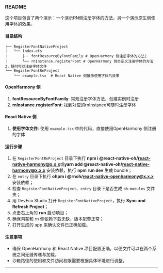 ### README

这个项目包含了两个演示：一个演示RN侧注册字体的方法，另一个演示原生侧使用字体的效果。

#### 目录结构

```
├── RegisterFontNativeProject
|   └── Index.ets
|       ├── fontResourceByFontFamily # OpenHarmony 侧注册字体的方法1
|       └── rnInstance.registerFont # OpenHarmony 侧自定义注册字体的方法2，随时可以注册字体文件
└── RegisterFontRnProject
    └── example.tsx  # React Native 侧展示使用字体的效果

```

#### OpenHarmony 侧

1. **fontResourceByFontFamily**: 常规注册字体方法，创建实例时注册
2. **rnInstance.registerFont**: 找到对应的rnInstance可随时注册字体

#### React Native 侧

1. **使用字体文件**: 使用 `example.tsx` 中的代码，直接使用OpenHarmony 侧注册的字体

#### 运行步骤

1. 在 `RegisterFontRnProject` 目录下执行 **npm i @react-native-oh/react-native-harmony@x.x.x**或**yarn add @react-native-oh/react-native-harmony@x.x.x** 安装依赖，执行 **npm run dev** 生成 bundle；
2. 在 `entry` 目录下执行 **ohpm i @rnoh/react-native-openharmony@x.x.x** 安装依赖；
3. 检查 `RegisterFontNativeProject`、`entry` 目录下是否生成 `oh-modules` 文件夹；
4. 用 DevEco Studio 打开 `RegisterFontNativeProject`，执行 **Sync and Refresh Project**；
5. 点击右上角的 **run** 启动项目；
6. 确保鸿蒙和 rn 侧依赖下载无缺，版本配套正常；
7. 打开生成的 app 来确认文件已正确加载。

#### 注意事项

- 确保 OpenHarmony 和 React Native 项目配置正确，以便文件可以在两个系统之间无缝传递与加载。
- 沙箱路径的使用和文件访问权限需要根据具体环境进行调整。

---
